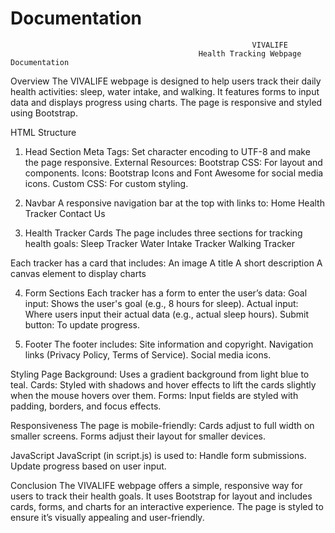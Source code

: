 # Documentation

                                                          VIVALIFE
                                              Health Tracking Webpage Documentation


Overview
The VIVALIFE webpage is designed to help users track their daily health activities: sleep, water intake, and walking.
It features forms to input data and displays progress using charts. The page is responsive and styled using Bootstrap.

HTML Structure
1. Head Section
Meta Tags: Set character encoding to UTF-8 and make the page responsive.
External Resources:
Bootstrap CSS: For layout and components.
Icons: Bootstrap Icons and Font Awesome for social media icons.
Custom CSS: For custom styling.


2. Navbar
A responsive navigation bar at the top with links to:
Home
Health Tracker
Contact Us

3. Health Tracker Cards
The page includes three sections for tracking health goals:
Sleep Tracker
Water Intake Tracker
Walking Tracker

Each tracker has a card that includes:
An image
A title
A short description
A canvas element to display charts

4. Form Sections
Each tracker has a form to enter the user’s data:
Goal input: Shows the user's goal (e.g., 8 hours for sleep).
Actual input: Where users input their actual data (e.g., actual sleep hours).
Submit button: To update progress.

5. Footer
The footer includes:
Site information and copyright.
Navigation links (Privacy Policy, Terms of Service).
Social media icons.

Styling
Page Background: Uses a gradient background from light blue to teal.
Cards: Styled with shadows and hover effects to lift the cards slightly when the mouse hovers over them.
Forms: Input fields are styled with padding, borders, and focus effects.

Responsiveness
The page is mobile-friendly:
Cards adjust to full width on smaller screens.
Forms adjust their layout for smaller devices.

JavaScript
JavaScript (in script.js) is used to:
Handle form submissions.
Update progress based on user input.

Conclusion
The VIVALIFE webpage offers a simple, responsive way for users to track their health goals. It uses Bootstrap for layout and includes cards, forms, and charts for an interactive experience.
The page is styled to ensure it’s visually appealing and user-friendly.












